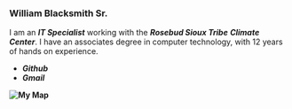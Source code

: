 ### William Blacksmith Sr.
 I am an ***IT Specialist*** working with the ***Rosebud Sioux Tribe*** ***Climate Center***. I have an associates degree in computer technology, with 12 years of hands on experience.


 * ***Github***
 * ***Gmail***

****![My Map](https://github.com/WilliamBlacksmith/WilliamBlacksmith.github.io/assets/166405777/cf4f7b47-4169-4493-9cbb-09c324bc37bf)****

